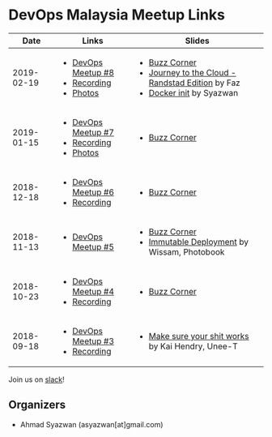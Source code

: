 # DevOps Malaysia Meetup Links

Date | Links |  Slides
-----|--------|---------------
2019-02-19 | <ul><li>[DevOps Meetup #8](https://www.meetup.com/DevOpsMalaysia/events/258929697/)</li><li>[Recording](https://youtu.be/1BU-zy9cjUY)</li><li>[Photos](https://photos.app.goo.gl/KFzVQ8osTdpjpDJ89)</li></ul> | <ul><li>[Buzz Corner](https://devops-my.github.io/meetup/buzz-2019-02.html)</li><li>[Journey to the Cloud - Randstad Edition](https://docs.google.com/presentation/d/1YBw8DTLYK8-9MrmENlO1NNYEjdGiCCSNbBnYaCYxJk8/edit?usp=sharing) by Faz</li><li>[Docker init](https://asyazwan.github.io/devopsmy-slides/docker-init.html) by Syazwan</li></ul>
2019-01-15 | <ul><li>[DevOps Meetup #7](https://www.meetup.com/DevOpsMalaysia/events/257897605/)</li><li>[Recording](https://youtu.be/TMJ1GRnRbgY)</li><li>[Photos](https://photos.app.goo.gl/6kJSmo6kigamDQMx5)</li></ul> | <ul><li>[Buzz Corner](https://devops-my.github.io/meetup/buzz-2019-01.html)</li></ul>
2018-12-18 | <ul><li>[DevOps Meetup #6](https://www.meetup.com/DevOpsMalaysia/events/256936840/)</li><li>[Recording](https://youtu.be/7vtx980FyqY)</li></ul> | <ul><li>[Buzz Corner](https://devops-my.github.io/meetup/buzz-2018-12.html)</li></ul>
2018-11-13 | <ul><li>[DevOps Meetup #5](https://www.meetup.com/DevOpsMalaysia/events/255908972/)</li></ul> | <ul><li>[Buzz Corner](https://devops-my.github.io/meetup/buzz-2018-11.html)</li><li>[Immutable Deployment](https://docs.google.com/presentation/d/11p9b_BkEXVk-pzZCvWWIwk6d-w3TGZTrV56TL3ahZog/edit?usp=sharing) by Wissam, Photobook</li></ul>
2018-10-23 | <ul><li>[DevOps Meetup #4](https://www.meetup.com/DevOpsMalaysia/events/255553444/)</li><li>[Recording](https://youtu.be/8J0zEI3Uc4A)</li></ul> | <ul><li>[Buzz Corner](https://devops-my.github.io/meetup/buzz-2018-10.html)</li></ul>
2018-09-18 | <ul><li>[DevOps Meetup #3](https://www.meetup.com/DevOpsMalaysia/events/254213112/)</li><li>[Recording](https://youtu.be/8J0zEI3Uc4A)</li></ul> | <ul><li>[Make sure your shit works](http://talks.webconverger.com/2018-09-18/#1) by Kai Hendry, Unee-T</li></ul>


Join us on [slack](http://engineersmy.herokuapp.com)!

## Organizers

- Ahmad Syazwan (asyazwan[at]gmail.com)
